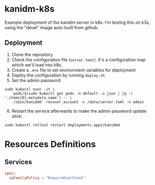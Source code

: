 # kanidm-k8s

Example deployment of the kanidm server in k8s. I'm testing this on k3s, using the "devel" image auto-built from github.

## Deployment

1. Clone the repository
2. Check the configuration file (`server.toml`). It's a configuration map which we'll load into k8s.
3. Create a `.env` file to set environment variables for deployment
4. Deploy the configuration by running `deploy.sh`
5. Set the admin password:

```
sudo kubectl exec -it \
    pods/$(sudo kubectl get pods -n default -o json | jq -r '.items[0].metadata.name') -- \
    /sbin/kanidmd  recover_account -c /data/server.toml -n admin
```

6. Restart the service afterwards to make the admin password update stick:

```
sudo kubectl rollout restart deployments.apps/kanidmd
```

# Resources Definitions

## Services

```toml
spec:
  ipFamilyPolicy = "RequireDualStack"
```